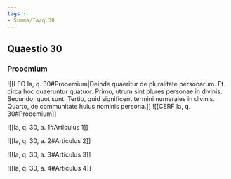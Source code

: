```yaml
---
tags : 
- Summa/Ia/q.30
---
```


## Quaestio 30

### Prooemium

![[LEO Ia, q. 30#Prooemium|Deinde quaeritur de pluralitate personarum. Et circa hoc quaeruntur quatuor. Primo, utrum sint plures personae in divinis. Secundo, quot sunt. Tertio, quid significent termini numerales in divinis. Quarto, de communitate huius nominis persona.]]
![[CERF Ia, q. 30#Prooemium]]

![[Ia, q. 30, a. 1#Articulus 1]]

![[Ia, q. 30, a. 2#Articulus 2]]

![[Ia, q. 30, a. 3#Articulus 3]]

![[Ia, q. 30, a. 4#Articulus 4]]

